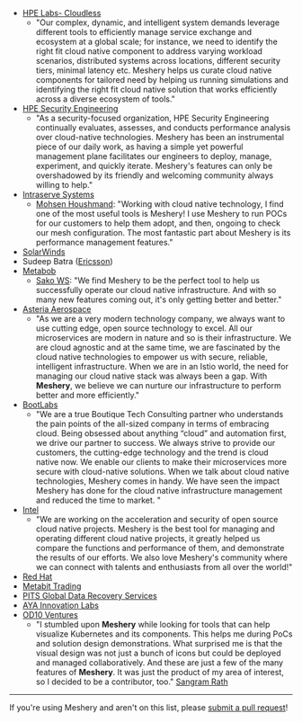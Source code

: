- [HPE Labs- Cloudless](https://www.labs.hpe.com/page/cloudless)
  - "Our complex, dynamic, and intelligent system demands leverage different tools to efficiently manage service exchange and ecosystem at a global scale; for instance, we need to identify the right fit cloud native component to address varying workload scenarios, distributed systems across locations, different security tiers, minimal latency etc. Meshery helps us curate cloud native components for tailored need by helping us running simulations and identifying the right fit cloud native solution that works efficiently across a diverse ecosystem of tools."
- [HPE Security Engineering](https://www.hpe.com)
  - "As a security-focused organization, HPE Security Engineering continually evaluates, assesses, and conducts performance analysis over cloud-native technologies. Meshery has been an instrumental piece of our daily work, as having a simple yet powerful management plane facilitates our engineers to deploy, manage, experiment, and quickly iterate. Meshery's features can only be overshadowed by its friendly and welcoming community always willing to help."
- [Intraserve Systems](http://intraservesystems.com)
  - [Mohsen Houshmand](https://twitter.com/houshym): "Working with cloud native technology, I find one of the most useful tools is Meshery! I use Meshery to run POCs for our customers to help them adopt, and then, ongoing to check our mesh configuration. The most fantastic part about Meshery is its performance management features."
- [SolarWinds](https://solarwinds.com)
- Sudeep Batra ([Ericsson](https://www.ericsson.com))
- [Metabob](https://metabob.com)
  - [Sako WS](https://twitter.com/sakows): "We find Meshery to be the perfect tool to help us successfully operate our cloud native infrastructure. And with so many new features coming out, it's only getting better and better."
- [Asteria Aerospace](https://asteria.co.in)
  - "As we are a very modern technology company, we always want to use cutting edge, open source technology to excel. All our microservices are modern in nature and so is their infrastructure. We are cloud agnostic and at the same time, we are fascinated by the cloud native technologies to empower us with secure, reliable, intelligent infrastructure. When we are in an Istio world, the need for managing our cloud native stack was always been a gap. With **Meshery**, we believe we can nurture our infrastructure to perform better and more efficiently."
- [BootLabs](https://www.bootlabs.in/)
  - "We are a true Boutique Tech Consulting partner who understands the pain points of the all-sized company in terms of embracing cloud. Being obsessed about anything “cloud” and automation first, we drive our partner to success. We always strive to provide our customers, the cutting-edge technology and the trend is cloud native now. We enable our clients to make their microservices more secure with cloud-native solutions. When we talk about cloud native technologies, Meshery comes in handy. We have seen the impact Meshery has done for the cloud native infrastructure management and reduced the time to market. "
- [Intel](https://www.intel.com)
  - "We are working on the acceleration and security of open source cloud native projects. Meshery is the best tool for managing and operating different cloud native projects, it greatly helped us compare the functions and performance of them, and demonstrate the results of our efforts. We also love Meshery's community where we can connect with talents and enthusiasts from all over the world!"
- [Red Hat](https://www.redhat.com)
- [Metabit Trading](https://www.metabit-trading.com/)
- [PITS Global Data Recovery Services](https://www.pitsdatarecovery.net/)
- [AYA Innovation Labs](https://ayapay.com/)
- [OD10 Ventures](https://od10.in/)
  - "I stumbled upon **Meshery** while looking for tools that can help visualize Kubernetes and its components. This helps me during PoCs and solution design demonstrations. What surprised me is that the visual design was not just a bunch of icons but could be deployed and managed collaboratively. And these are just a few of the many features of **Meshery**. It was just the product of my area of interest, so I decided to be a contributor, too." [Sangram Rath](https://linkedin.com/in/sangramrath)
---

If you're using Meshery and aren't on this list, please [submit a pull request](https://github.com/meshery/meshery/pulls)!

